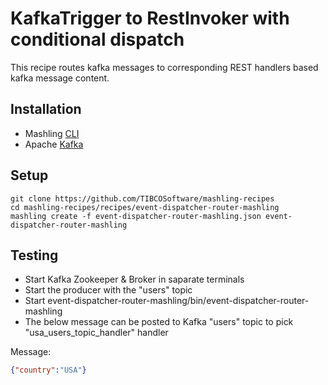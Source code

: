 # KafkaTrigger to RestInvoker with conditional dispatch
This recipe routes kafka messages to corresponding REST handlers based kafka message content.

## Installation
* Mashling [CLI](https://github.com/TIBCOSoftware/mashling)
* Apache [Kafka](https://kafka.apache.org/quickstart)

## Setup
```
git clone https://github.com/TIBCOSoftware/mashling-recipes
cd mashling-recipes/recipes/event-dispatcher-router-mashling
mashling create -f event-dispatcher-router-mashling.json event-dispatcher-router-mashling
```

## Testing

* Start Kafka Zookeeper & Broker in saparate terminals
* Start the producer with the "users" topic
* Start event-dispatcher-router-mashling/bin/event-dispatcher-router-mashling
* The below message can be posted to Kafka "users" topic to pick "usa_users_topic_handler" handler

Message:
```json
{"country":"USA"}
```
